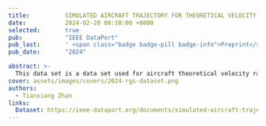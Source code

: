 ```yaml
---
title:          SIMULATED AIRCRAFT TRAJECTORY FOR THEORETICAL VELOCITY RANKING
date:           2024-02-20 00:10:00 +0800
selected:       true
pub:            "IEEE DataPort"
pub_last:       ' <span class="badge badge-pill badge-info">Preprint</span>'
pub_date:       "2024"

abstract: >-
  This data set is a data set used for aircraft theoretical velocity ranking. Four sensors are randomly arranged in a 1*1 square map, and three aircraft will fly over the map coverage area at the same time. The velocity of the aircraft is simulated by a random process. The theoretical velocities of the three aircraft are similar, and the velocity of the aircraft will be disturbed during actual flight, causing large fluctuations, so that it is difficult to distinguish the theoretical velocity order of the aircraft flying into the map. The coverage area of the sensor is circular with a fixed radius. The four sensors have a unified detection interval event and will detect the position of the aircraft within the coverage area with unified accuracy. The target task is to reason the theoretical velocity ranking of three aircraft through the trajectory data collected by the sensors.
cover: assets/images/covers/2024-rgs-dataset.png
authors:
  - Tianxiang Zhan
links:
  Dataset: https://ieee-dataport.org/documents/simulated-aircraft-trajectory-theoretical-velocity-ranking
---
```

